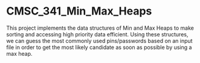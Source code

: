 # CMSC_341_Min_Max_Heaps
This project implements the data structures of Min and Max Heaps to make sorting and accessing high priority data efficient. Using these structures, we can guess the most commonly used pins/passwords based on an input file in order to get the most likely candidate as soon as possible by using a max heap.
